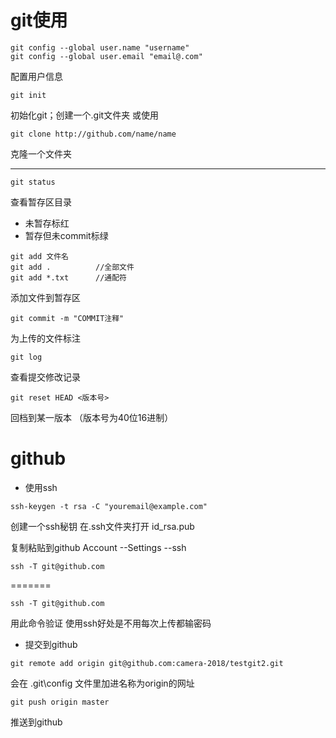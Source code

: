 # git使用




	git config --global user.name "username"
	git config --global user.email "email@.com"
配置用户信息


	git init
初始化git；创建一个.git文件夹
或使用

	git clone http://github.com/name/name 
克隆一个文件夹

------------


	git status
	
	
查看暂存区目录
- 未暂存标红
- 暂存但未commit标绿


```git
git add 文件名
git add .          //全部文件
git add *.txt      //通配符
```


添加文件到暂存区



	git commit -m "COMMIT注释"
为上传的文件标注


	git log
查看提交修改记录

	git reset HEAD <版本号>
回档到某一版本 （版本号为40位16进制）

# github
- 使用ssh

```git
ssh-keygen -t rsa -C "youremail@example.com"
```

创建一个ssh秘钥 在.ssh文件夹打开 id_rsa.pub

复制粘贴到github  Account --Settings --ssh

```git
ssh -T git@github.com
```


=======
```git
ssh -T git@github.com
```
用此命令验证
使用ssh好处是不用每次上传都输密码

- 提交到github
```git
git remote add origin git@github.com:camera-2018/testgit2.git
```
会在 .git\config 文件里加进名称为origin的网址

```git
git push origin master 
```
推送到github
